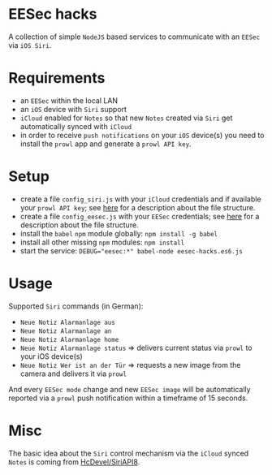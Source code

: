EESec hacks
===========

A collection of simple `NodeJS` based services to communicate with an `EESec` via `iOS Siri`.

Requirements
============

* an `EESec` within the local LAN
* an `iOS` device with `Siri` support
* `iCloud` enabled for `Notes` so that new `Notes` created via `Siri` get automatically synced with `iCloud`
* in order to receive `push notifications` on your `iOS` device(s) you need to install the `prowl` app and generate a `prowl API key`.

Setup
=====

* create a file `config_siri.js` with your `iCloud` credentials and if available your `prowl API key`; see [here](../../blob/master/eesec-siri.es6.js#L9-L23) for a description about the file structure.
* create a file `config_eesec.js` with your `EESec` credentials; see [here](../../blob/master/eesec-siri.es6.js#L26-L31) for a description about the file structure.
* install the `babel` `npm` module globally: `npm install -g babel`
* install all other missing `npm` modules: `npm install`
* start the service: `DEBUG="eesec:*" babel-node eesec-hacks.es6.js`

Usage
=====

Supported `Siri` commands (in German):

* `Neue Notiz Alarmanlage aus`
* `Neue Notiz Alarmanlage an`
* `Neue Notiz Alarmanlage home`
* `Neue Notiz Alarmanlage status` => delivers current status via `prowl` to your iOS device(s)
* `Neue Notiz Wer ist an der Tür` => requests a new image from the camera and delivers it via `prowl`

And every `EESec mode` change and new `EESec image` will be automatically reported via a `prowl` push notification within a timeframe of 15 seconds.

Misc
====

The basic idea about the `Siri` control mechanism via the `iCloud` synced `Notes` is coming from [HcDevel/SiriAPI8](https://github.com/HcDevel/SiriAPI8).
